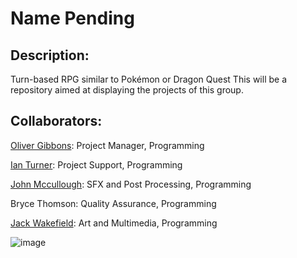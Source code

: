 # Name Pending
## Description:
Turn-based RPG similar to Pokémon or Dragon Quest
This will be a repository aimed at displaying the projects of this group. 
## Collaborators: 

[Oliver Gibbons](https://github.com/OliverGibbons1): Project Manager, Programming

[Ian Turner](https://github.com/Ian-Turner4): Project Support, Programming

[John Mccullough](https://github.com/jemrules): SFX and Post Processing, Programming

Bryce Thomson: Quality Assurance, Programming

[Jack Wakefield](https://github.com/jack125251): Art and Multimedia, Programming




![image]([https://github.com/OliverGibbons1/APCompPro24Group/blob/main/images/ClassDiagram.png])
